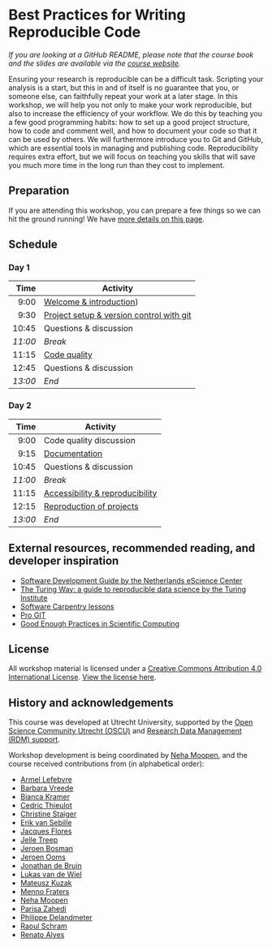 # Best Practices for Writing Reproducible Code

_If you are looking at a GitHub README, please note that the course book and the slides are available via the [course website](https://utrechtuniversity.github.io/workshop-computational-reproducibility/)._

Ensuring your research is reproducible can be a difficult task.
Scripting your analysis is a start, but this in and of itself is no guarantee that you, or someone else, can faithfully repeat your work at a later stage.
In this workshop, we will help you not only to make your work reproducible, but also to increase the efficiency of your workflow.
We do this by teaching you a few good programming habits: how to set up a good project structure, how to code and comment well, and how to document your code so that it can be used by others.
We will furthermore introduce you to Git and GitHub, which are essential tools in managing and publishing code.
Reproducibility requires extra effort, but we will focus on teaching you skills that will save you much more time in the long run than they cost to implement.

## Preparation

If you are attending this workshop, you can prepare a few things so we can hit the ground running!
We have [more details on this page](https://utrechtuniversity.github.io/workshop-computational-reproducibility/chapters/preparation.html).


## Schedule

### Day 1

| Time  | Activity |
|-------:|----------|
| 9:00 | [Welcome & introduction](https://utrechtuniversity.github.io/workshop-computational-reproducibility/chapters/introduction.html))| 
| 9:30 | [Project setup & version control with git](https://utrechtuniversity.github.io/workshop-computational-reproducibility/chapters/project-management.html) |
| 10:45 | Questions & discussion |
| _11:00_ | _Break_ |
| 11:15 | [Code quality](https://utrechtuniversity.github.io/workshop-computational-reproducibility/chapters/code-quality.html)  |
| 12:45 | Questions & discussion |
| _13:00_ | _End_ |


### Day 2

| Time  | Activity |
|-------:|----------|
| 9:00 | Code quality discussion | 
| 9:15 | [Documentation](https://utrechtuniversity.github.io/workshop-computational-reproducibility/chapters/documentation.html)  |
| 10:45 | Questions & discussion |
| _11:00_ | _Break_ |
| 11:15 | [Accessibility & reproducibility](https://utrechtuniversity.github.io/workshop-computational-reproducibility/chapters/accessibility-and-reproducibility.html)  |
| 12:15 | [Reproduction of projects](https://utrechtuniversity.github.io/workshop-computational-reproducibility/chapters/reproducibility-check.html) |
| _13:00_ | _End_ |


## External resources, recommended reading, and developer inspiration

- [Software Development Guide by the Netherlands eScience Center](https://guide.esciencecenter.nl/)
- [The Turing Way: a guide to reproducible data science by the Turing Institute](https://the-turing-way.netlify.app/welcome)
- [Software Carpentry lessons](https://github.com/swcarpentry/swcarpentry)
- [Pro GIT](https://www.git-scm.com/book/en/v2)
- [Good Enough Practices in Scientific Computing](https://journals.plos.org/ploscompbiol/article?id=10.1371/journal.pcbi.1005510)

## License

All workshop material is licensed under a [Creative Commons Attribution 4.0 International License](http://creativecommons.org/licenses/by/4.0/). [View the license here](https://github.com/UtrechtUniversity/workshop-computational-reproducibility/blob/main/LICENSE.md).


## History and acknowledgements

This course was developed at Utrecht University, supported by the [Open Science Community Utrecht (OSCU)](https://openscience-utrecht.com) and [Research Data Management (RDM) support](https://www.uu.nl/en/research/research-data-management).

Workshop development is being coordinated by [Neha Moopen](https://github.com/nehamoopen), and the course received contributions from (in alphabetical order):

-   [Armel Lefebvre](https://github.com/armell)
-   [Barbara Vreede](https://github.com/bvreede)
-   [Bianca Kramer](https://github.com/bmkramer)
-   [Cedric Thieulot](https://github.com/cedrict)
-   [Christine Staiger](https://github.com/chStaiger)
-   [Erik van Sebille](https://github.com/erikvansebille)
-   [Jacques Flores](https://github.com/Mish-JPFD)
-   [Jelle Treep](https://github.com/jelletreep)
-   [Jeroen Bosman](https://github.com/JeroenBosman)
-   [Jeroen Ooms](https://github.com/jeroen)
-   [Jonathan de Bruin](https://github.com/J535D165)
-   [Lukas van de Wiel](https://github.com/hooiberg)
-   [Mateusz Kuzak](https://twitter.com/matkuzak)
-   [Menno Fraters](https://github.com/MFraters)
-   [Neha Moopen](https://github.com/nehamoopen)
-   [Parisa Zahedi](https://github.com/parisa-zahedi)
-   [Philippe Delandmeter](https://github.com/delandmeterp)
-   [Raoul Schram](https://github.com/qubixes)
-   [Renato Alves](https://github.com/unode)

